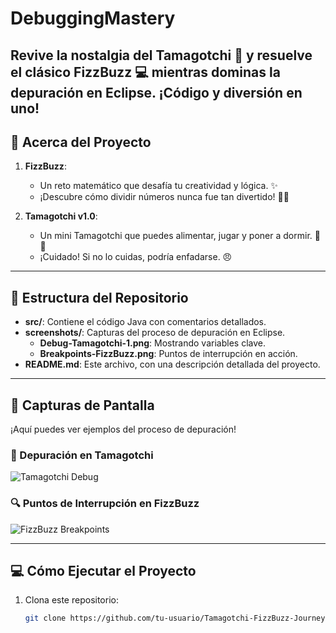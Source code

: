 # DebuggingMastery
Revive la nostalgia del Tamagotchi 🐾 y resuelve el clásico FizzBuzz 💻 mientras dominas la depuración en Eclipse. ¡Código y diversión en uno!
---

## 🐣 **Acerca del Proyecto**

1. **FizzBuzz**:
   - Un reto matemático que desafía tu creatividad y lógica. ✨
   - ¡Descubre cómo dividir números nunca fue tan divertido! 🔢🎉

2. **Tamagotchi v1.0**:
   - Un mini Tamagotchi que puedes alimentar, jugar y poner a dormir. 🛌🍗
   - ¡Cuidado! Si no lo cuidas, podría enfadarse. 😠

---

## 📂 **Estructura del Repositorio**

- **src/**: Contiene el código Java con comentarios detallados.
- **screenshots/**: Capturas del proceso de depuración en Eclipse.
  - **Debug-Tamagotchi-1.png**: Mostrando variables clave.
  - **Breakpoints-FizzBuzz.png**: Puntos de interrupción en acción.
- **README.md**: Este archivo, con una descripción detallada del proyecto.

---

## 📸 **Capturas de Pantalla**
¡Aquí puedes ver ejemplos del proceso de depuración!

### 🌟 Depuración en Tamagotchi
![Tamagotchi Debug](screenshots/debug-tamagotchi.png)

### 🔍 Puntos de Interrupción en FizzBuzz
![FizzBuzz Breakpoints](screenshots/debug-fizzbuzz.png)

---

## 💻 **Cómo Ejecutar el Proyecto**

1. Clona este repositorio:
   ```bash
   git clone https://github.com/tu-usuario/Tamagotchi-FizzBuzz-Journey.git
